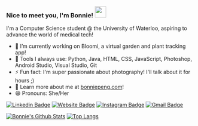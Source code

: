 ### Nice to meet you, I'm Bonnie! <img src="https://raw.githubusercontent.com/MartinHeinz/MartinHeinz/master/wave.gif" width="30px">

I'm a Computer Science student @ the University of Waterloo, aspiring to advance the world of medical tech!

- 🌱 I’m currently working on Bloomi, a virtual garden and plant tracking app!
- 💬 Tools I always use: Python, Java, HTML, CSS, JavaScript, Photoshop, Android Studio, Visual Studio, Git
- ⚡ Fun fact: I'm super passionate about photography! I'll talk about it for hours ;)
- 👯 Learn more about me at [bonniepeng.com](https://bonniepeng.com/)!
- 😄 Pronouns: She/Her

[![Linkedin Badge](https://img.shields.io/badge/-bonniepeng-blue?style=flat&logo=Linkedin&logoColor=white&link=https://www.linkedin.com/in/bonniepeng/)](https://www.linkedin.com/in/bonniepeng/)
[![Website Badge](https://img.shields.io/badge/-bonniepeng.com-47CCCC?style=flat&logo=Google-Chrome&logoColor=white&link=https://bonniepeng.com)](https://bonniepeng.com)
[![Instagram Badge](https://img.shields.io/badge/-@bonniepeng_-purple?style=flat&logo=instagram&logoColor=white&link=https://instagram.com/bonniepeng_/)](https://instagram.com/bonniepeng_)
[![Gmail Badge](https://img.shields.io/badge/-bonnie.peng-c14438?style=flat&logo=Gmail&logoColor=white&link=mailto:bonnie.peng@uwaterloo.ca)](mailto:bonnie.peng@uwaterloo.ca)

[![Bonnie's Github Stats](https://github-readme-stats.vercel.app/api?username=bonniepeng2002&hide=contribs,issues&?count_private=true&show_icons=true&theme=dracula)](https://github.com/anuraghazra/github-readme-stats)
[![Top Langs](https://github-readme-stats.vercel.app/api/top-langs/?username=bonniepeng2002&layout=compact&theme=dracula)](https://github.com/anuraghazra/github-readme-stats)


<!--
**bonniepeng2002/bonniepeng2002** is a ✨ _special_ ✨ repository because its `README.md` (this file) appears on your GitHub profile.

Here are some ideas to get you started:

- 🔭 I’m currently working on ...
- 👯 I’m looking to collaborate on ...
- 🤔 I’m looking for help with ...
-->

